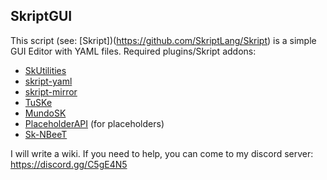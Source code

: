 ## SkriptGUI

This script (see: [Skript])(https://github.com/SkriptLang/Skript) is a simple GUI Editor with YAML files.
Required plugins/Skript addons:
- [SkUtilities](https://github.com/tim740/skUtilities/releases)
- [skript-yaml](https://github.com/Sashie/skript-yaml/releases)
- [skript-mirror](https://github.com/btk5h/skript-mirror/releases)
- [TuSKe](https://github.com/Pikachu920/TuSKe/releases)
- [MundoSK](https://github.com/MundoSK/MundoSK/blob/master/MundoSK.jar)
- [PlaceholderAPI](https://www.spigotmc.org/resources/placeholderapi.6245/) (for placeholders)
- [Sk-NBeeT](https://github.com/ShaneBeee/Sk-NBeeT/)

I will write a wiki.
If you need to help, you can come to my discord server: https://discord.gg/C5gE4N5
